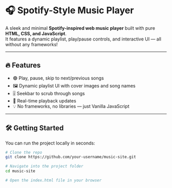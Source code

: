 # 🎧 Spotify-Style Music Player

A sleek and minimal **Spotify-inspired web music player** built with pure **HTML, CSS, and JavaScript**.  
It features a dynamic playlist, play/pause controls, and interactive UI — all without any frameworks!

---

## 🔥 Features

- 🟢 Play, pause, skip to next/previous songs
- 🖼️ Dynamic playlist UI with cover images and song names
- 🎚️ Seekbar to scrub through songs
- 🎵 Real-time playback updates
- 💡 No frameworks, no libraries — just Vanilla JavaScript

---

## 🛠️ Getting Started

You can run the project locally in seconds:

```bash
# Clone the repo
git clone https://github.com/your-username/music-site.git

# Navigate into the project folder
cd music-site

# Open the index.html file in your browser
